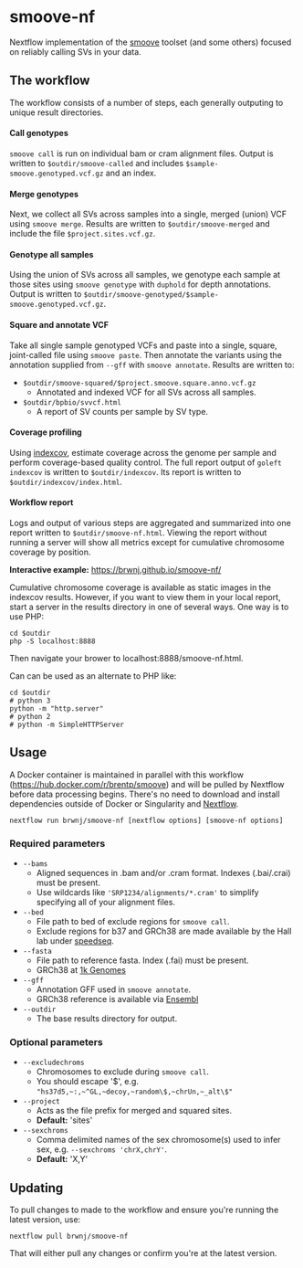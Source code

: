 # smoove-nf

Nextflow implementation of the [smoove](https://github.com/brentp/smoove) toolset (and some others) focused on reliably calling SVs in your data.

## The workflow

The workflow consists of a number of steps, each generally outputing to unique result directories.

#### Call genotypes

`smoove call` is run on individual bam or cram alignment files. Output is written to `$outdir/smoove-called` and includes `$sample-smoove.genotyped.vcf.gz` and an index.

#### Merge genotypes

Next, we collect all SVs across samples into a single, merged (union) VCF using `smoove merge`. Results are written to `$outdir/smoove-merged` and include the file `$project.sites.vcf.gz`.

#### Genotype all samples

Using the union of SVs across all samples, we genotype each sample at those sites using `smoove genotype` with `duphold` for depth annotations. Output is written to `$outdir/smoove-genotyped/$sample-smoove.genotyped.vcf.gz`.

#### Square and annotate VCF

Take all single sample genotyped VCFs and paste into a single, square, joint-called file using `smoove paste`. Then annotate the variants using the annotation supplied from `--gff` with `smoove annotate`. Results are written to:

+ `$outdir/smoove-squared/$project.smoove.square.anno.vcf.gz`
	+ Annotated and indexed VCF for all SVs across all samples.
+ `$outdir/bpbio/svvcf.html`
	+ A report of SV counts per sample by SV type.

#### Coverage profiling

Using [indexcov](https://github.com/brentp/goleft/tree/master/indexcov), estimate coverage across the genome per sample and perform coverage-based quality control. The full report output of `goleft indexcov` is written to `$outdir/indexcov`. Its report is written to `$outdir/indexcov/index.html`.

#### Workflow report

Logs and output of various steps are aggregated and summarized into one report written to `$outdir/smoove-nf.html`. Viewing the report without running a server will show all metrics except for cumulative chromosome coverage by position.

**Interactive example:** https://brwnj.github.io/smoove-nf/

Cumulative chromosome coverage is available as static images in the indexcov results. However, if you want to view them in your local report, start a server in the results directory in one of several ways. One way is to use PHP:

```
cd $outdir
php -S localhost:8888
```

Then navigate your brower to localhost:8888/smoove-nf.html.

Can can be used as an alternate to PHP like:

```
cd $outdir
# python 3
python -m "http.server"
# python 2
# python -m SimpleHTTPServer
```

## Usage

A Docker container is maintained in parallel with this workflow (https://hub.docker.com/r/brentp/smoove) and will be pulled by Nextflow before data processing begins. There's no need to download and install dependencies outside of Docker or Singularity and [Nextflow](https://www.nextflow.io/).

```
nextflow run brwnj/smoove-nf [nextflow options] [smoove-nf options]
```

### Required parameters

+ `--bams`
	+ Aligned sequences in .bam and/or .cram format. Indexes (.bai/.crai) must be
present.
	+ Use wildcards like `'SRP1234/alignments/*.cram'` to simplify specifying all of your alignment files.
+ `--bed`
	+ File path to bed of exclude regions for `smoove call`.
	+ Exclude regions for b37 and GRCh38 are made available by the Hall lab under [speedseq](https://github.com/hall-lab/speedseq/tree/master/annotations).
+ `--fasta`
	+ File path to reference fasta. Index (.fai) must be present.
	+ GRCh38 at [1k Genomes](ftp://ftp-trace.ncbi.nih.gov/1000genomes/ftp/technical/reference/GRCh38_reference_genome)
+ `--gff`
	+ Annotation GFF used in `smoove annotate`.
	+ GRCh38 reference is available via [Ensembl](ftp://ftp.ensembl.org/pub/release-95/gff3/homo_sapiens/Homo_sapiens.GRCh38.95.chr.gff3.gz)
+ `--outdir`
	+ The base results directory for output.

### Optional parameters

+ `--excludechroms`
	+ Chromosomes to exclude during `smoove call`.
	+ You should escape '$', e.g. `"hs37d5,~:,~^GL,~decoy,~random\$,~chrUn,~_alt\$"`
+ `--project`
	+ Acts as the file prefix for merged and squared sites.
	+ **Default:** 'sites'
+ `--sexchroms`
	+ Comma delimited names of the sex chromosome(s) used to infer sex, e.g. `--sexchroms 'chrX,chrY'`.
	+ **Default:** 'X,Y'

## Updating

To pull changes to made to the workflow and ensure you're running the latest version, use:

```
nextflow pull brwnj/smoove-nf
```

That will either pull any changes or confirm you're at the latest version.
